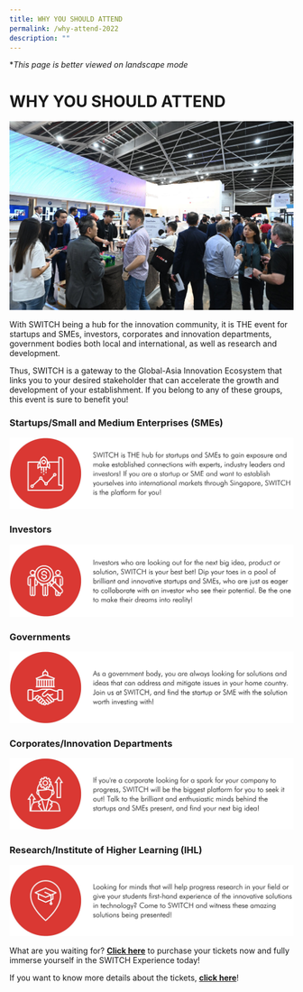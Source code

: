 ```yaml
---
title: WHY YOU SHOULD ATTEND
permalink: /why-attend-2022
description: ""
---
```

**This page is better viewed on landscape mode*
# **WHY YOU SHOULD ATTEND**
![Networking](/images/Networking.jpg)

With SWITCH being a hub for the innovation community, it is THE event for startups and SMEs, investors, corporates and innovation departments, government bodies both local and international, as well as research and development. 

Thus, SWITCH is a gateway to the Global-Asia Innovation Ecosystem that links you to your desired stakeholder that can accelerate the growth and development of your establishment. If you belong to any of these groups, this event is sure to benefit you!
### **Startups/Small and Medium Enterprises (SMEs)**
![](/images/SWITCH%202022%20Landing%20Page/A3370619-9833-41B1-B3D9-6A26BCAB8DC3_1_201_a.jpeg)
### **Investors**
![](/images/SWITCH%202022%20Landing%20Page/DCDC4ABE-A52D-4A74-8E2B-EFD59628F9E3_1_201_a.jpeg)
### **Governments**
![](/images/SWITCH%202022%20Landing%20Page/D07845CD-3072-4CA9-9AB6-C0AF9D864995_1_201_a.jpeg)
### **Corporates/Innovation Departments**
![](/images/SWITCH%202022%20Landing%20Page/B0DDA781-65A6-400D-874B-AC821BE87533_1_201_a.jpeg)
### **Research/Institute of Higher Learning (IHL)**
![](/images/SWITCH%202022%20Landing%20Page/E5F7B52B-B3E6-4F4B-9587-27CA71133F17_1_201_a.jpeg)

What are you waiting for? **[Click here](https://community.switchsg.org/register)** to purchase your tickets now and fully immerse yourself in the SWITCH Experience today!

If you want to know more details about the tickets, **[click here](https://enterprisesg-switch-staging.netlify.app/tickets)**!